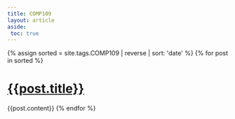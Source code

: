 ```yaml
---
title: COMP109
layout: article
aside:
 toc: true
---
```

{% assign sorted = site.tags.COMP109 | reverse | sort: 'date' %}
{% for post in sorted %}
# [{{post.title}}]({{post.url}})
{{post.content}}
{% endfor %}